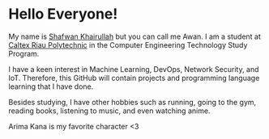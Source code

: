 # Hello Everyone!
My name is [Shafwan Khairullah](https://www.linkedin.com/in/shafwan-khairullah) but you can call me Awan. I am a student at [Caltex Riau Polytechnic](https://pcr.ac.id) in the Computer Engineering Technology Study Program.

I have a keen interest in Machine Learning, DevOps, Network Security, and IoT. Therefore, this GitHub will contain projects and programming language learning that I have done.

Besides studying, I have other hobbies such as running, going to the gym, reading books, listening to music, and even watching anime.

Arima Kana is my favorite character <3